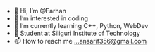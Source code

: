 - 👋 Hi, I’m @Farhan
- 👀 I’m interested in coding
- 🌱 I’m currently learning C++, Python, WebDev
- 📖 Student at Siliguri Institute of Technology
- 📫 How to reach me ...ansarif356@gmail.com

<!---
09Farhan/09Farhan is a ✨ special ✨ repository because its `README.md` (this file) appears on your GitHub profile.
You can click the Preview link to take a look at your changes.
--->
